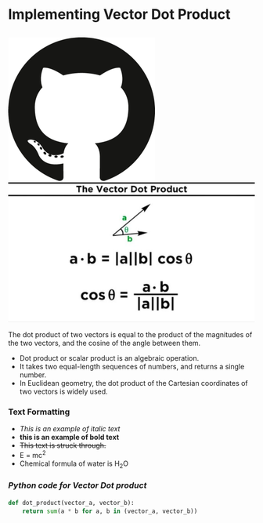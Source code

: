 # **Implementing Vector Dot Product**
## 
![vector product](https://github.com/Asityadav1234/gitass4898/blob/main/github-logo-5F384D0265-seeklogo.com.png?raw=true)
![vector product](https://github.com/Asityadav1234/gitass4898/blob/main/vector.png?raw=true)


The dot product of two vectors is equal to the product of the magnitudes of the two vectors, 
and the cosine of the angle between them.
- Dot product or scalar product is an algebraic operation.
- It takes two equal-length sequences of numbers, and returns a single number.
- In Euclidean geometry, the dot product of the Cartesian coordinates of two vectors is widely used.

### **Text Formatting**
- _This is an example of italic text_
- **this is an example of bold text**
- ~~This text is struck through.~~
- E = mc<sup>2</sup>
- Chemical formula of water is H<sub>2</sub>O




### _Python code for Vector Dot product_

```python
def dot_product(vector_a, vector_b):
    return sum(a * b for a, b in (vector_a, vector_b))
```

 
